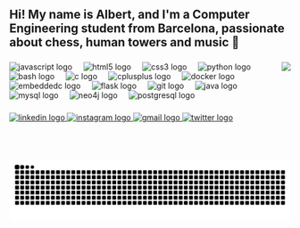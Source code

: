 <h2 align="left">Hi! My name is Albert, and I'm a Computer Engineering student from Barcelona, passionate about chess, human towers and music 🎵</h2>

###

<img align="right" height="175" src="https://encrypted-tbn0.gstatic.com/images?q=tbn:ANd9GcRacqsHOEGdm0q2GbOIn-4KYJgjaztbc4PtzvYD7n7Y8znp6eYYnCpsL-pZ-ZNzSAav7MQ&usqp=CAU"  />

###

<div align="left">
  <img src="https://cdn.jsdelivr.net/gh/devicons/devicon/icons/javascript/javascript-original.svg" style="height:30px; width:auto;" alt="javascript logo" />
  <img width="12" />
  <img src="https://cdn.jsdelivr.net/gh/devicons/devicon/icons/html5/html5-original.svg" style="height:30px; width:auto;" alt="html5 logo" />
  <img width="12" />
  <img src="https://cdn.jsdelivr.net/gh/devicons/devicon/icons/css3/css3-original.svg" style="height:30px; width:auto;" alt="css3 logo" />
  <img width="12" />
  <img src="https://cdn.jsdelivr.net/gh/devicons/devicon/icons/python/python-original.svg" style="height:30px; width:auto;" alt="python logo" />
  <img width="12" />
  <img src="https://cdn.jsdelivr.net/gh/devicons/devicon/icons/bash/bash-original.svg" style="height:30px; width:auto;" alt="bash logo" />
  <img width="12" />
  <img src="https://cdn.jsdelivr.net/gh/devicons/devicon/icons/c/c-original.svg" style="height:30px; width:auto;" alt="c logo" />
  <img width="12" />
  <img src="https://cdn.jsdelivr.net/gh/devicons/devicon/icons/cplusplus/cplusplus-original.svg" style="height:30px; width:auto;" alt="cplusplus logo" />
  <img width="12" />
  <img src="https://cdn.jsdelivr.net/gh/devicons/devicon/icons/docker/docker-original.svg" style="height:30px; width:auto;" alt="docker logo" />
  <img width="12" />
  <img src="https://cdn.jsdelivr.net/gh/devicons/devicon/icons/embeddedc/embeddedc-original.svg" style="height:30px; width:auto;" alt="embeddedc logo" />
  <img width="12" />
  <img src="https://cdn.jsdelivr.net/gh/devicons/devicon/icons/flask/flask-original.svg" style="height:30px; width:auto;" alt="flask logo" />
  <img width="12" />
  <img src="https://cdn.jsdelivr.net/gh/devicons/devicon/icons/git/git-original.svg" style="height:30px; width:auto;" alt="git logo" />
  <img width="12" />
  <img src="https://cdn.jsdelivr.net/gh/devicons/devicon/icons/java/java-original.svg" style="height:30px; width:auto;" alt="java logo" />
  <img width="12" />
  <img src="https://cdn.jsdelivr.net/gh/devicons/devicon/icons/mysql/mysql-original.svg" style="height:30px; width:auto;" alt="mysql logo" />
  <img width="12" />
  <img src="https://cdn.jsdelivr.net/gh/devicons/devicon/icons/neo4j/neo4j-original.svg" style="height:30px; width:auto;" alt="neo4j logo" />
  <img width="12" />
  <img src="https://cdn.jsdelivr.net/gh/devicons/devicon/icons/postgresql/postgresql-original.svg" style="height:30px; width:auto;" alt="postgresql logo" />
  <img width="12" />
</div>

###

<div align="left">
  <a href="https://www.linkedin.com/in/albertgotri/" target="_blank">
    <img src="https://img.shields.io/static/v1?message=LinkedIn&logo=linkedin&label=&color=0077B5&logoColor=white&labelColor=&style=for-the-badge" height="35" alt="linkedin logo" />
  </a>
  <a href="https://instagram.com/albertgotri" target="_blank">
    <img src="https://img.shields.io/static/v1?message=Instagram&logo=instagram&label=&color=E4405F&logoColor=white&labelColor=&style=for-the-badge" height="35" alt="instagram logo" />
  </a>
  <a href="https://mail.google.com/mail/?view=cm&fs=1&to=albertgotri03@gmail.com&su=Consulta&body=Hola%20quiero%20hacerte%20una%20pregunta." target="_blank">
    <img src="https://img.shields.io/static/v1?message=Gmail&logo=gmail&label=&color=D14836&logoColor=white&labelColor=&style=for-the-badge" height="35" alt="gmail logo" />
  </a>
  <a href="https://x.com/AlbertGoTri" target="_blank">
    <img src="https://img.shields.io/static/v1?message=Twitter&logo=twitter&label=&color=1DA1F2&logoColor=white&labelColor=&style=for-the-badge" height="35" alt="twitter logo" />
  </a>
</div>

###

<br clear="both">
<img src="https://raw.githubusercontent.com/AlbertGoTri/AlbertGoTri/output/github-snake-dark.svg" alt="Snake animation" />

###
